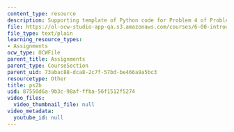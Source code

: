 ```yaml
---
content_type: resource
description: Supporting template of Python code for Problem 4 of Problem Set 2.
file: https://ol-ocw-studio-app-qa.s3.amazonaws.com/courses/6-00-introduction-to-computer-science-and-programming-fall-2008/87550d6a9b3c98afffba56f1512f5274_ps2b.py
file_type: text/plain
learning_resource_types:
- Assignments
ocw_type: OCWFile
parent_title: Assignments
parent_type: CourseSection
parent_uid: 73abac88-dca8-2c7f-57bd-be466a9a5bc3
resourcetype: Other
title: ps2b
uid: 87550d6a-9b3c-98af-ffba-56f1512f5274
video_files:
  video_thumbnail_file: null
video_metadata:
  youtube_id: null
---
```

